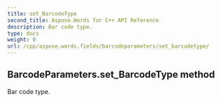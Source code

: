 ```yaml
---
title: set_BarcodeType
second_title: Aspose.Words for C++ API Reference
description: Bar code type. 
type: docs
weight: 0
url: /cpp/aspose.words.fields/barcodeparameters/set_barcodetype/
---
```

## BarcodeParameters.set_BarcodeType method


Bar code type.


